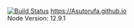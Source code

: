 #

[![Build Status](https://travis-ci.com/Asutorufa/Asutorufa.github.io.svg?branch=hexo)](https://travis-ci.com/Asutorufa/Asutorufa.github.io) <https://Asutorufa.github.io>  
Node Version: 12.9.1
